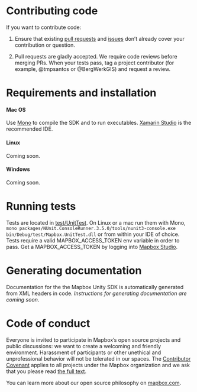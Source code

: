 # Contributing code

If you want to contribute code:

1. Ensure that existing [pull requests](https://github.com/mapbox/mapbox-sdk-unity-core/pulls) and [issues](https://github.com/mapbox/mapbox-sdk-unity-core/issues) don’t already cover your contribution or question.

2. Pull requests are gladly accepted. We require code reviews before merging PRs. When your tests pass, tag a project contributor (for example, @tmpsantos or @BergWerkGIS) and request a review.

# Requirements and installation

#### Mac OS

Use [Mono](http://www.mono-project.com/) to compile the SDK and to run executables. [Xamarin Studio](https://www.xamarin.com/download) is the recommended IDE.

#### Linux

Coming soon.

####  Windows

Coming soon.

# Running tests

Tests are located in [test/UnitTest](https://github.com/mapbox/mapbox-sdk-unity-core/tree/master/test/UnitTest). On Linux or a mac run them with Mono, `mono packages/NUnit.ConsoleRunner.3.5.0/tools/nunit3-console.exe bin/Debug/test/Mapbox.UnitTest.dll` or from within your IDE of choice. Tests require a valid MAPBOX_ACCESS_TOKEN env variable in order to pass. Get a MAPBOX_ACCESS_TOKEN by logging into [Mapbox Studio](https://www.mapbox.com/studio/).

# Generating documentation

Documentation for the the Mapbox Unity SDK is automatically generated from XML headers in code. *Instructions for generating documentation are coming soon*.

# Code of conduct

Everyone is invited to participate in Mapbox’s open source projects and public discussions: we want to create a welcoming and friendly environment. Harassment of participants or other unethical and unprofessional behavior will not be tolerated in our spaces. The [Contributor Covenant](http://contributor-covenant.org) applies to all projects under the Mapbox organization and we ask that you please read [the full text](http://contributor-covenant.org/version/1/2/0/).

You can learn more about our open source philosophy on [mapbox.com](https://www.mapbox.com/about/open/).
